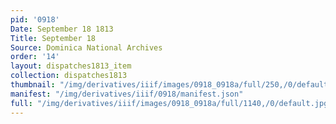 ```yaml
---
pid: '0918'
Date: September 18 1813
Title: September 18
Source: Dominica National Archives
order: '14'
layout: dispatches1813_item
collection: dispatches1813
thumbnail: "/img/derivatives/iiif/images/0918_0918a/full/250,/0/default.jpg"
manifest: "/img/derivatives/iiif/0918/manifest.json"
full: "/img/derivatives/iiif/images/0918_0918a/full/1140,/0/default.jpg"
---
```

